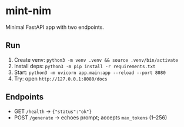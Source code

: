 # mint-nim
Minimal FastAPI app with two endpoints.

## Run
1) Create venv: `python3 -m venv .venv && source .venv/bin/activate`
2) Install deps: `python3 -m pip install -r requirements.txt`
3) Start: `python3 -m uvicorn app.main:app --reload --port 8080`
4) Try: open `http://127.0.0.1:8080/docs`

## Endpoints
- GET `/health` → `{"status":"ok"}`
- POST `/generate` → echoes prompt; accepts `max_tokens` (1–256)

